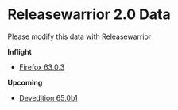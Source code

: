 

Releasewarrior 2.0 Data
=======================

Please modify this data with [Releasewarrior](https://github.com/mozilla-releng/releasewarrior-2.0)

**Inflight**

* [Firefox 63.0.3](/inflight/firefox/firefox-release-63.0.3.md)

**Upcoming**

* [Devedition 65.0b1](/upcoming/devedition/devedition-devedition-65.0b1.md)

